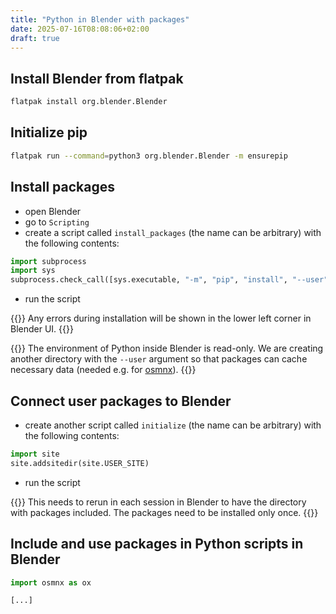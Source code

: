 ```yaml
---
title: "Python in Blender with packages"
date: 2025-07-16T08:08:06+02:00
draft: true
---
```


## Install Blender from flatpak

```bash
flatpak install org.blender.Blender
```

## Initialize pip

```bash
flatpak run --command=python3 org.blender.Blender -m ensurepip
```

## Install packages

- open Blender
- go to `Scripting`
- create a script called `install_packages` (the name can be arbitrary) with the following contents:

```python
import subprocess
import sys
subprocess.check_call([sys.executable, "-m", "pip", "install", "--user", "[INSERT PACKAGES TO INSTALL]"])
```

- run the script

{{<tip>}}
Any errors during installation will be shown in the lower left corner in Blender UI.
{{</tip>}}

{{<warning>}}
The environment of Python inside Blender is read-only. We are creating another directory with the `--user` argument so that packages can cache necessary data (needed e.g. for [osmnx](https://github.com/gboeing/osmnx)).
{{</warning>}}

## Connect user packages to Blender

- create another script called `initialize` (the name can be arbitrary) with the following contents:

```python
import site
site.addsitedir(site.USER_SITE)
```

- run the script

{{<tip>}}
This needs to rerun in each session in Blender to have the directory with packages included. The packages need to be installed only once.
{{</tip>}}

## Include and use packages in Python scripts in Blender

```python
import osmnx as ox

[...]
```
